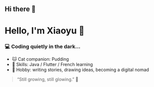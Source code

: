 ## Hi there 👋
# Hello, I'm Xiaoyu 👋

### 💻 Coding quietly in the dark...

- 🐱 Cat companion: Pudding
- 🧠 Skills: Java / Flutter / French learning
- 🎨 Hobby: writing stories, drawing ideas, becoming a digital nomad

> “Still growing, still glowing.” 🌙


<!--
**Nanastrike/Nanastrike** is a ✨ _special_ ✨ repository because its `README.md` (this file) appears on your GitHub profile.

Here are some ideas to get you started:

- 🔭 I’m currently working on ...
- 🌱 I’m currently learning ...
- 👯 I’m looking to collaborate on ...
- 🤔 I’m looking for help with ...
- 💬 Ask me about ...
- 📫 How to reach me: ...
- 😄 Pronouns: ...
- ⚡ Fun fact: ...
-->
